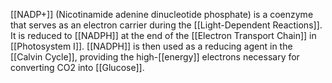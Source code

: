 
[[NADP+]] (Nicotinamide adenine dinucleotide phosphate) is a coenzyme that serves as an electron carrier during the [[Light-Dependent Reactions]]. It is reduced to [[NADPH]] at the end of the [[Electron Transport Chain]] in [[Photosystem I]]. [[NADPH]] is then used as a reducing agent in the [[Calvin Cycle]], providing the high-[[energy]] electrons necessary for converting CO2 into [[Glucose]].


